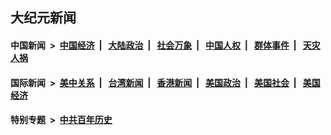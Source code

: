 ## 大纪元新闻

#### 中国新闻 &nbsp;>&nbsp; [中国经济](indexes/ncid283/README.md?10250445) &nbsp;| &nbsp; [大陆政治](indexes/ncid277/README.md?10250445) &nbsp;| &nbsp; [社会万象](indexes/ncid282/README.md?10250445) &nbsp;| &nbsp; [中国人权](indexes/ncid278/README.md?10250445) &nbsp;| &nbsp; [群体事件](indexes/ncid279/README.md?10250445) &nbsp;| &nbsp; [天灾人祸](indexes/ncid280/README.md?10250445)

#### 国际新闻 &nbsp;>&nbsp; [美中关系](indexes/nf1412576/README.md?10250445) &nbsp;| &nbsp; [台湾新闻](indexes/ncid1349361/README.md?10250445) &nbsp;| &nbsp; [香港新闻](indexes/ncid1349362/README.md?10250445) &nbsp;| &nbsp; [美国政治](indexes/ncid1078159/README.md?10250445) &nbsp;| &nbsp; [美国社会](indexes/ncid1078160/README.md?10250445) &nbsp;| &nbsp; [美国经济](indexes/ncid1078158/README.md?10250445)

#### 特别专题 &nbsp;>&nbsp; [中共百年历史](https://github.com/easy2view/epoch-special/blob/master/README.md?10250445)  
